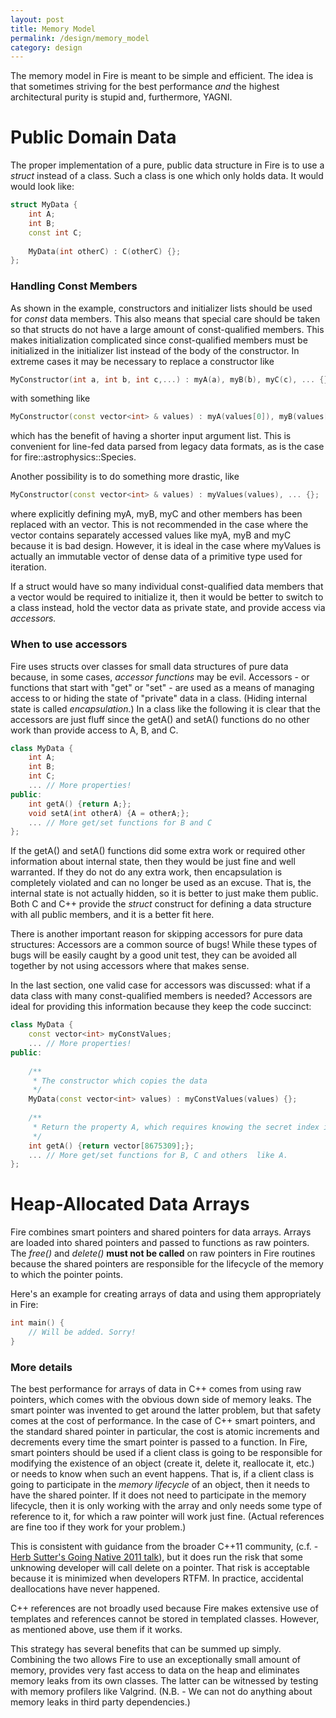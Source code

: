 ```yaml
---
layout: post
title: Memory Model
permalink: /design/memory_model
category: design
---
```


The memory model in Fire is meant to be simple and efficient. The idea is that sometimes striving for the
best performance _and_ the highest architectural purity is stupid and, furthermore, YAGNI.

# Public Domain Data

The proper implementation of a pure, public data structure in Fire is to use a *struct* instead of a class. Such a class is one which only holds data. It would would look like:

```cpp
struct MyData {
    int A;
    int B;
    const int C;
    
    MyData(int otherC) : C(otherC) {};
};
```

### Handling Const Members 
As shown in the example, constructors and initializer lists should be used for *const* data members. This also means that special care should be taken so that structs do not have a large amount of const-qualified members. This makes initialization complicated since const-qualified members must be initialized in the initializer list instead of the
body of the constructor. In extreme cases it may be necessary to replace a constructor like

```cpp
MyConstructor(int a, int b, int c,...) : myA(a), myB(b), myC(c), ... {};
```

with something like

```cpp
MyConstructor(const vector<int> & values) : myA(values[0]), myB(values[1]), myC(values[2]), ... {};

```

which has the benefit of having a shorter input argument list. This is convenient for line-fed data
parsed from legacy data formats, as is the case for fire::astrophysics::Species.

Another possibility is to do something more drastic, like

```cpp
MyConstructor(const vector<int> & values) : myValues(values), ... {};
```

where explicitly defining myA, myB, myC and other members has been replaced with an vector. This is not recommended in the case where the vector contains separately accessed values like myA, myB and myC because it is bad design. However, it is ideal in the case where myValues is actually an immutable vector of dense data of a primitive type used for iteration.

If a struct would have so many individual const-qualified data members that a vector would be required to initialize it, then it would be better to switch to a class instead, hold the vector data as private
state, and provide access via *accessors.* 

### When to use accessors

Fire uses structs over classes for small data structures of pure data because, in some cases, *accessor functions* may be evil. Accessors - or functions that start with "get" or "set" - are used as a means of managing access to or hiding the state of "private" data in a class. (Hiding internal state is called *encapsulation.*) In a class like the following it is clear that the accessors are just fluff since the getA() and setA() functions do no other work than provide access to A, B, and C.

```cpp
class MyData {
    int A;
    int B;
    int C;
    ... // More properties!
public:
    int getA() {return A;};
    void setA(int otherA) {A = otherA;};
    ... // More get/set functions for B and C 
};
```

If the getA() and setA() functions did some extra work or required other information about internal state, then they would be just fine and well warranted. If they do not do any extra work, then encapsulation is completely violated and can no longer be used as an excuse. That is, the internal state is not actually hidden, so it is better to just make them public. Both C and C++ provide the *struct* construct for defining a data structure with all public members, and it is a better fit here. 

There is another important reason for skipping accessors for pure data structures: Accessors are a common source of bugs! While these types of bugs will be easily caught by a good unit test, they can be avoided all together by not using accessors where that makes sense.

In the last section, one valid case for accessors was discussed: what if a data class with many const-qualified members is needed? Accessors are ideal for providing this information because they keep the
code succinct:

```cpp
class MyData {
    const vector<int> myConstValues;
    ... // More properties!
public:
    
    /**
     * The constructor which copies the data
     */
    MyData(const vector<int> values) : myConstValues(values) {};
    
    /**
     * Return the property A, which requires knowing the secret index in the secret vector.
     */
    int getA() {return vector[8675309];};
    ... // More get/set functions for B, C and others  like A.
};
```

# Heap-Allocated Data Arrays


Fire combines smart pointers and shared pointers for data arrays. Arrays are loaded into shared pointers and passed to functions as raw pointers. The _free()_ and _delete()_ **must not be called** on raw pointers in Fire routines because the shared pointers are responsible for the lifecycle of the memory to which the pointer points.

Here's an example for creating arrays of data and using them appropriately in Fire:

```cpp
int main() {
    // Will be added. Sorry!
}
```

### More details

The best performance for arrays of data in C++ comes from using raw pointers, which comes with the obvious
down side of memory leaks. The smart pointer was invented to get around the latter problem, but that safety comes at the cost of performance. In the case of C++ smart pointers, and the standard shared pointer in particular, the cost is atomic increments and decrements every time the smart pointer is passed to a function. In Fire, smart pointers should be used if a client class is going to be responsible
for modifying the existence of an object (create it, delete it, reallocate it,
etc.) or needs to know when such an event happens. That is, if a client class is going to participate in the _memory lifecycle_ of an object, then it needs to have the shared pointer. If it does not need to participate in the memory lifecycle, then it is only working with the array and only needs some type of reference to it, for which a raw pointer will work just fine. (Actual references are fine too if they work for your problem.)

This is consistent with guidance from the broader C++11 community, (c.f. - [Herb Sutter's Going Native 2011 talk][1]), but it does run the risk that some unknowing developer will call delete on a pointer. That risk is acceptable because it is minimized when developers RTFM. In practice, accidental deallocations have never happened.

C++ references are not broadly used because Fire makes extensive use of templates and references cannot be stored in templated classes. However, as mentioned above, use them if it works.

This strategy has several benefits that can be summed up simply. Combining the two allows Fire to use an exceptionally small amount of memory, provides very fast access to data on the heap and eliminates memory leaks from its own classes. The latter can be witnessed by testing with memory profilers like
Valgrind. (N.B. - We can not do anything about memory leaks in third party
dependencies.)

[1]: http://channel9.msdn.com/Events/GoingNative/GoingNative-2012/C-11-VC-11-and-Beyond